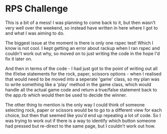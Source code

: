 # RPS Challenge

This is a bit of a mess! I was planning to come back to it, but then wasn't very well over the weekend, so instead have written in here where I got to and what I was aiming to do. 

The biggest issue at the moment is there is only one rspec test! Which I know is not cool. I kept getting an error about rackup when I ran rspec and couldn't work out why, so moved on to just writing the code in the hope I'd fix it later on. 

And then in terms of the code - I had just got to the point of writing out all the if/else statements for the rock, paper, scissors options - when I realised that would need to be moved into a seperate 'game' class, so my plan was to write something like a 'play' method in the game class, which would handle all the actual game code and return a true/false statement back to the app.rb which would then be used to decide the winner. 

The other thing to mention is the only way I could think of someone selecting rock, paper or scissors would be to go to a different view for each choice, but then that seemed like you'd end up repeating a lot of code. So I was trying to work out if there is a way to identify which button someone had pressed but re-direct to the same page, but I couldn't work out how.
